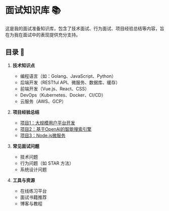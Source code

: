 # 面试知识库 📚

这是我的面试准备知识库，包含了技术面试、行为面试、项目经验总结等内容，旨在为我在面试中的表现提供充分支持。

## 目录 📂

1. **技术知识点**
   - 编程语言（如：Golang、JavaScript、Python）
   - 后端开发（RESTful API、微服务、数据库、缓存）
   - 前端开发（Vue.js、React、CSS）
   - DevOps（Kubernetes、Docker、CI/CD）
   - 云服务（AWS、GCP）
   
2. **项目经验总结**
   - [项目1：大规模用户平台开发](projects/large-scale-platform.md)
   - [项目2：基于OpenAI的智能搜索引擎](projects/ai-search-engine.md)
   - [项目3：Node.js微服务](projects/node-microservice.md)
   
3. **常见面试问题**
   - 技术问题
   - 行为问题（如 STAR 方法）
   - 系统设计问题

4. **工具与资源**
   - 在线练习平台
   - 面试书籍推荐
   - 博客与教程
